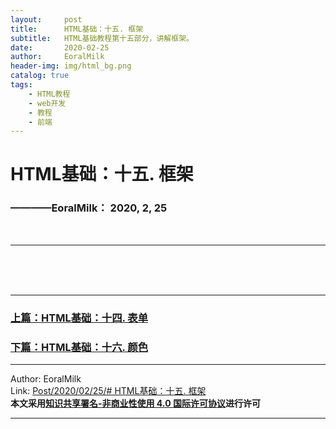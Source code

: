 ```yaml
---
layout:     post                    
title:      HTML基础：十五. 框架     
subtitle:   HTML基础教程第十五部分，讲解框架。
date:       2020-02-25           
author:     EoralMilk             
header-img: img/html_bg.png    
catalog: true                    
tags:        
    - HTML教程
    - web开发
    - 教程
    - 前端
---
```



# HTML基础：十五. 框架
### ————EoralMilk： 2020, 2, 25
<br/>  

---


<br/>  
<br/>
<br/>

---  
### [上篇：HTML基础：十四. 表单]()
### [下篇：HTML基础：十六. 颜色]()


---  

Author: EoralMilk  
Link: [Post/2020/02/25/# HTML基础：十五. 框架]()   
**本文采用[知识共享署名-非商业性使用 4.0 国际许可协议](https://creativecommons.org/licenses/by-nc-sa/4.0/)进行许可**  

---